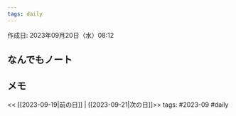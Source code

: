 ```yaml
---
tags: daily
---
```


作成日: 2023年09月20日（水）08:12

## なんでもノート

## メモ


<< [[2023-09-19|前の日]] | [[2023-09-21|次の日]]>>
tags: #2023-09 #daily